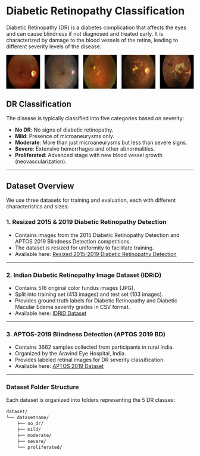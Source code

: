 # Diabetic Retinopathy Classification

Diabetic Retinopathy (DR) is a diabetes complication that affects the eyes and can cause blindness if not diagnosed and treated early. It is characterized by damage to the blood vessels of the retina, leading to different severity levels of the disease.

<div style="display: flex; justify-content: space-between;">

  <img src="images/1.png" alt="Class No DR" width="18%" />
  <img src="images/2.png" alt="Class Mild" width="18%" />
  <img src="images/3.png" alt="Class Moderate" width="18%" />
  <img src="images/4.png" alt="Class Severe" width="18%" />
  <img src="images/5.png" alt="Prolofirated" width="18%" />

</div>


## DR Classification

The disease is typically classified into five categories based on severity:

- **No DR**: No signs of diabetic retinopathy.
- **Mild**: Presence of microaneurysms only.
- **Moderate**: More than just microaneurysms but less than severe signs.
- **Severe**: Extensive hemorrhages and other abnormalities.
- **Proliferated**: Advanced stage with new blood vessel growth (neovascularization).

---

## Dataset Overview

We use three datasets for training and evaluation, each with different characteristics and sizes:

### 1. Resized 2015 & 2019 Diabetic Retinopathy Detection

- Contains images from the 2015 Diabetic Retinopathy Detection and APTOS 2019 Blindness Detection competitions.  
- The dataset is resized for uniformity to facilitate training.  
- Available here: [Resized 2015-2019 Diabetic Retinopathy Detection](https://www.kaggle.com/datasets/c7934597/resized-2015-2019-diabetic-retinopathy-detection)

---

### 2. Indian Diabetic Retinopathy Image Dataset (IDRiD)

- Contains 516 original color fundus images (JPG).  
- Split into training set (413 images) and test set (103 images).  
- Provides ground truth labels for Diabetic Retinopathy and Diabetic Macular Edema severity grades in CSV format.  
- Available here: [IDRiD Dataset](https://ieee-dataport.org/open-access/indian-diabetic-retinopathy-image-dataset-idrid)

---

### 3. APTOS-2019 Blindness Detection (APTOS 2019 BD)

- Contains 3662 samples collected from participants in rural India.  
- Organized by the Aravind Eye Hospital, India.  
- Provides labeled retinal images for DR severity classification.  
- Available here: [APTOS 2019 Dataset](https://www.kaggle.com/datasets/mariaherrerot/aptos2019)

---

### Dataset Folder Structure

Each dataset is organized into folders representing the 5 DR classes:

```plaintext
dataset/
└── datasetname/
    ├── no_dr/
    ├── mild/
    ├── moderate/
    ├── severe/
    └── proliferated/
```
